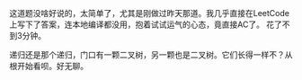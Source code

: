 这道题没啥好说的，太简单了，尤其是刚做过昨天那道。我几乎直接在LeetCode上写下了答案，连本地编译都没用，抱着试试运气的心态，竟直接AC了。
花了不到3分钟。

递归还是那个递归，门口有一颗二叉树，另一颗也是二叉树。它们长得一样不？从根开始看呗。好无聊。
